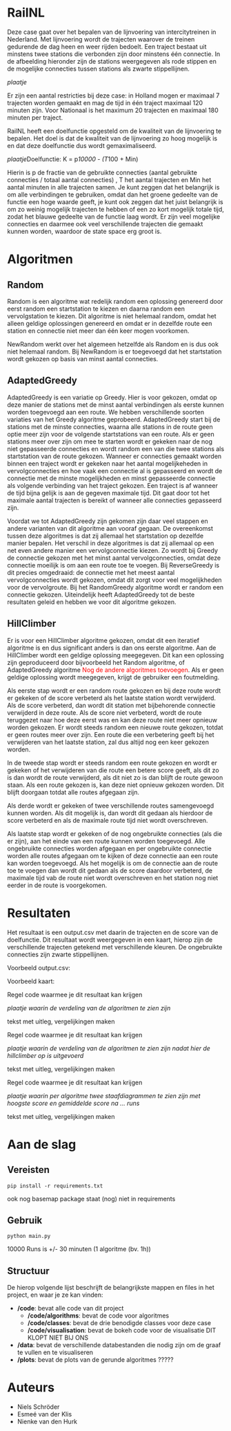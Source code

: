# RailNL

Deze case gaat over het bepalen van de lijnvoering van intercitytreinen in Nederland. Met lijnvoering wordt de trajecten waarover de treinen gedurende de dag heen en weer rijden bedoelt. Een traject bestaat uit minstens twee stations die verbonden zijn door minstens één connectie. In de afbeelding hieronder zijn de stations weergegeven als rode stippen en de mogelijke connecties tussen stations als zwarte stippellijnen.

*plaatje*

Er zijn een aantal restricties bij deze case: in Holland mogen er maximaal 7 trajecten worden gemaakt en mag de tijd in één traject maximaal 120 minuten zijn. Voor Nationaal is het maximum 20 trajecten en maximaal 180 minuten per traject.

RailNL heeft een doelfunctie opgesteld om de kwaliteit van de lijnvoering te bepalen. Het doel is dat de kwaliteit van de lijnvoering zo hoog mogelijk is en dat deze doelfunctie dus wordt gemaximaliseerd.

*plaatje*Doelfunctie: K = p*10000 - (T*100 + Min)

Hierin is p de fractie van de gebruikte connecties (aantal gebruikte connecties / totaal aantal connecties) , T het aantal trajecten en Min het aantal minuten in alle trajecten samen. Je kunt zeggen dat het belangrijk is om alle verbindingen te gebruiken, omdat dan het groene gedeelte van de functie een hoge waarde geeft, je kunt ook zeggen dat het juist belangrijk is om zo weinig mogelijk trajecten te hebben of een zo kort mogelijk totale tijd, zodat het blauwe gedeelte van de functie laag wordt. Er zijn veel mogelijke connecties en daarmee ook veel verschillende trajecten die gemaakt kunnen worden, waardoor de state space erg groot is.

# Algoritmen

## Random
Random is een algoritme wat redelijk random een oplossing genereerd door eerst random een startstation te kiezen en daarna random een vervolgstation te kiezen. Dit algoritme is niet helemaal random, omdat het alleen geldige oplossingen genereerd en omdat er in dezelfde route een station en connectie niet meer dan één keer mogen voorkomen.

NewRandom werkt over het algemeen hetzelfde als Random en is dus ook niet helemaal random. Bij NewRandom is er toegevoegd dat het startstation wordt gekozen op basis van minst aantal connecties.

## AdaptedGreedy
AdaptedGreedy is een variatie op Greedy. Hier is voor gekozen, omdat op deze manier de stations met de minst aantal verbindingen als eerste kunnen worden toegevoegd aan een route. We hebben verschillende soorten variaties van het Greedy algoritme geprobeerd. AdaptedGreedy start bij de stations met de minste connecties, waarna alle stations in de route geen optie meer zijn voor de volgende startstations van een route. Als er geen stations meer over zijn om mee te starten wordt er gekeken naar de nog niet gepasseerde connecties en wordt random een van die twee stations als startstation van de route gekozen. Wanneer er connecties gemaakt worden binnen een traject wordt er gekeken naar het aantal mogelijkeheden in vervolgconnecties en hoe vaak een connectie al is gepasseerd en wordt de connectie met de minste mogelijkheden en minst gepasseerde connectie als volgende verbinding van het traject gekozen. Een traject is af wanneer de tijd bijna gelijk is aan de gegeven maximale tijd. Dit gaat door tot het maximale aantal trajecten is bereikt of wanneer alle connecties gepasseerd zijn.

Voordat we tot AdaptedGreedy zijn gekomen zijn daar veel stappen en andere varianten van dit algoritme aan vooraf gegaan. De overeenkomst tussen deze algoritmes is dat zij allemaal het startstation op dezelfde manier bepalen. Het verschil in deze algoritmes is dat zij allemaal op een net even andere manier een vervolgconnectie kiezen. Zo wordt bij Greedy de connectie gekozen met het minst aantal vervolgconnecties, omdat deze connectie moeilijk is om aan een route toe te voegen. Bij ReverseGreedy is dit precies omgedraaid: de connectie met het meest aantal vervolgconnecties wordt gekozen, omdat dit zorgt voor veel mogelijkheden voor de vervolgroute. Bij het RandomGreedy algoritme wordt er random een connectie gekozen. Uiteindelijk heeft AdaptedGreedy tot de beste resultaten geleid en hebben we voor dit algoritme gekozen.

## HillClimber
Er is voor een HillClimber algoritme gekozen, omdat dit een iteratief algoritme is en dus significant anders is dan ons eerste algoritme. Aan de HillClimber wordt een geldige oplossing meegegeven. Dit kan een oplossing zijn geproduceerd door bijvoorbeeld het Random algoritme, of AdaptedGreedy algoritme <font color="red">Nog de andere algoritmes toevoegen</font>. Als er geen geldige oplossing wordt meegegeven, krijgt de gebruiker een foutmelding.

Als eerste stap wordt er een random route gekozen en bij deze route wordt er gekeken of de score verbeterd als het laatste station wordt verwijderd. Als de score verbeterd, dan wordt dit station met bijbehorende connectie verwijderd in deze route. Als de score niet verbeterd, wordt 
de route teruggezet naar hoe deze eerst was en kan deze route niet meer opnieuw worden gekozen. Er wordt steeds random een nieuwe route gekozen, totdat er geen routes meer over zijn. Een route die een verbetering geeft bij het verwijderen van het laatste station, zal dus altijd nog een keer gekozen worden.

In de tweede stap wordt er steeds random een route gekozen en wordt er gekeken of het verwijderen van die route een betere score geeft, als dit zo is dan wordt de route verwijderd, als dit niet zo is dan blijft de route gewoon staan. Als een route gekozen is, kan deze niet opnieuw gekozen worden. Dit blijft doorgaan totdat alle routes afgegaan zijn.

Als derde wordt er gekeken of twee verschillende routes samengevoegd kunnen worden. Als dit mogelijk is, dan wordt dit gedaan als hierdoor de score verbeterd en als de maximale route tijd niet wordt overschreven.

Als laatste stap wordt er gekeken of de nog ongebruikte connecties (als die er zijn), aan het einde van een route kunnen worden toegevoegd. Alle ongebruikte connecties worden afgegaan en per ongebruikte connectie worden alle routes afgegaan om te kijken of deze connectie aan een route kan worden toegevoegd. Als het mogelijk is om de connectie aan de route toe te voegen dan wordt dit gedaan als de score daardoor verbeterd, de maximale tijd vab de route niet wordt overschreven en het station nog niet eerder in de route is voorgekomen.

# Resultaten
Het resultaat is een output.csv met daarin de trajecten en de score van de doelfunctie. Dit resultaat wordt weergegeven in een kaart, hierop zijn de verschillende trajecten getekend met verschillende kleuren. De ongebruikte connecties zijn zwarte stippellijnen.

Voorbeeld output.csv:

Voorbeeld kaart:

Regel code waarmee je dit resultaat kan krijgen

*plaatje waarin de verdeling van de algoritmen te zien zijn*

tekst met uitleg, vergelijkingen maken


Regel code waarmee je dit resultaat kan krijgen

*plaatje waarin de verdeling van de algoritmen te zien zijn nadat hier de hillclimber op is uitgevoerd*

tekst met uitleg, vergelijkingen maken


Regel code waarmee je dit resultaat kan krijgen

*plaatje waarin per algoritme twee staafdiagrammen te zien zijn met hoogste score en gemiddelde score na ... runs*

tekst met uitleg, vergelijkingen maken

# Aan de slag

## Vereisten
```
pip install -r requirements.txt
```

ook nog basemap package staat (nog) niet in requirements

## Gebruik
```
python main.py
```

10000 Runs is +/- 30 minuten (1 algoritme (bv. 1h))

## Structuur
De hierop volgende lijst beschrijft de belangrijkste mappen en files in het project, en waar je ze kan vinden:

- **/code**: bevat alle code van dit project
  - **/code/algorithms**: bevat de code voor algoritmes
  - **/code/classes**: bevat de drie benodigde classes voor deze case
  - **/code/visualisation**: bevat de bokeh code voor de visualisatie DIT KLOPT NIET BIJ ONS
- **/data**: bevat de verschillende databestanden die nodig zijn om de graaf te vullen en te visualiseren
- **/plots**: bevat de plots van de gerunde algoritmes ?????

# Auteurs
- Niels Schröder
- Esmeé van der Klis
- Nienke van den Hurk